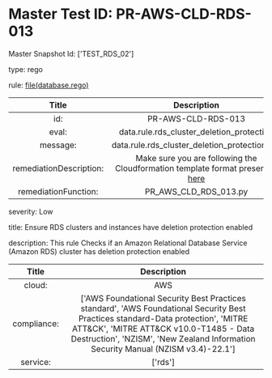 



# Master Test ID: PR-AWS-CLD-RDS-013


Master Snapshot Id: ['TEST_RDS_02']

type: rego

rule: [file(database.rego)]  
  
  
  
  

|Title|Description|
| :---: | :---: |
|id: |PR-AWS-CLD-RDS-013|
|eval: |data.rule.rds_cluster_deletion_protection|
|message: |data.rule.rds_cluster_deletion_protection_err|
|remediationDescription: |Make sure you are following the Cloudformation template format presented <a href='https://docs.aws.amazon.com/AWSCloudFormation/latest/UserGuide/aws-resource-rds-dbcluster.html' target='_blank'>here</a>|
|remediationFunction: |PR_AWS_CLD_RDS_013.py|


severity: Low

title: Ensure RDS clusters and instances have deletion protection enabled

description: This rule Checks if an Amazon Relational Database Service (Amazon RDS) cluster has deletion protection enabled  
  
  

|Title|Description|
| :---: | :---: |
|cloud: |AWS|
|compliance: |['AWS Foundational Security Best Practices standard', 'AWS Foundational Security Best Practices standard-Data protection', 'MITRE ATT&CK', 'MITRE ATT&CK v10.0-T1485 - Data Destruction', 'NZISM', 'New Zealand Information Security Manual (NZISM v3.4)-22.1']|
|service: |['rds']|



[file(database.rego)]: https://github.com/prancer-io/prancer-compliance-test/tree/master/aws/cloud/database.rego
